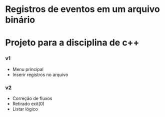 # Registros de eventos em um arquivo binário


# Projeto para a disciplina de c++  

<h3>v1</h3>
<ul>
  <li>Menu principal</li>
  <li>Inserir registros no arquivo</li>
</ul>

<h3>v2</h3>
<ul>
  <li>Correção de fluxos</li>
  <li>Retirado exit(0)</li>
  <li>Listar lógico</li>
</ul>

